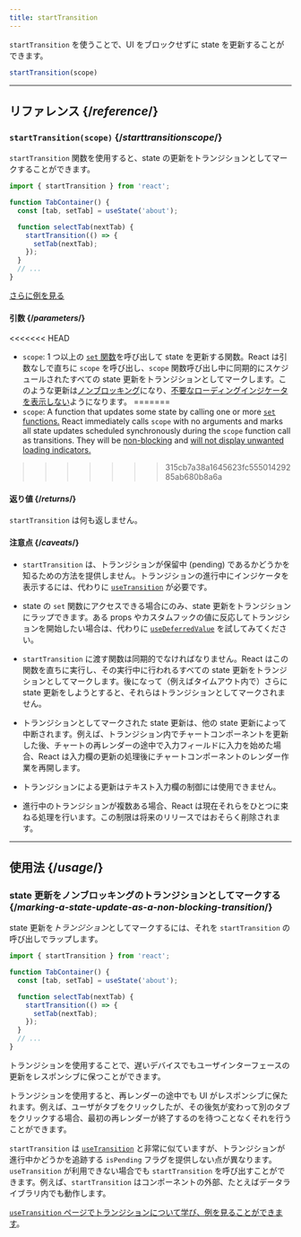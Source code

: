 ```yaml
---
title: startTransition
---
```


<Intro>

`startTransition` を使うことで、UI をブロックせずに state を更新することができます。

```js
startTransition(scope)
```

</Intro>

<InlineToc />

---

## リファレンス {/*reference*/}

### `startTransition(scope)` {/*starttransitionscope*/}

`startTransition` 関数を使用すると、state の更新をトランジションとしてマークすることができます。

```js {7,9}
import { startTransition } from 'react';

function TabContainer() {
  const [tab, setTab] = useState('about');

  function selectTab(nextTab) {
    startTransition(() => {
      setTab(nextTab);
    });
  }
  // ...
}
```

[さらに例を見る](#usage)

#### 引数 {/*parameters*/}

<<<<<<< HEAD
* `scope`: 1 つ以上の [`set` 関数](/reference/react/useState#setstate)を呼び出して state を更新する関数。React は引数なしで直ちに `scope` を呼び出し、`scope` 関数呼び出し中に同期的にスケジュールされたすべての state 更新をトランジションとしてマークします。このような更新は[ノンブロッキング](/reference/react/useTransition#marking-a-state-update-as-a-non-blocking-transition)になり、[不要なローディングインジケータを表示しない](/reference/react/useTransition#preventing-unwanted-loading-indicators)ようになります。
=======
* `scope`: A function that updates some state by calling one or more [`set` functions.](/reference/react/useState#setstate) React immediately calls `scope` with no arguments and marks all state updates scheduled synchronously during the `scope` function call as transitions. They will be [non-blocking](/reference/react/useTransition#marking-a-state-update-as-a-non-blocking-transition) and [will not display unwanted loading indicators.](/reference/react/useTransition#preventing-unwanted-loading-indicators)
>>>>>>> 315cb7a38a1645623fc55501429285ab680b8a6a

#### 返り値 {/*returns*/}

`startTransition` は何も返しません。

#### 注意点 {/*caveats*/}

* `startTransition` は、トランジションが保留中 (pending) であるかどうかを知るための方法を提供しません。トランジションの進行中にインジケータを表示するには、代わりに [`useTransition`](/reference/react/useTransition) が必要です。

* state の `set` 関数にアクセスできる場合にのみ、state 更新をトランジションにラップできます。ある props やカスタムフックの値に反応してトランジションを開始したい場合は、代わりに [`useDeferredValue`](/reference/react/useDeferredValue) を試してみてください。

* `startTransition` に渡す関数は同期的でなければなりません。React はこの関数を直ちに実行し、その実行中に行われるすべての state 更新をトランジションとしてマークします。後になって（例えばタイムアウト内で）さらに state 更新をしようとすると、それらはトランジションとしてマークされません。

* トランジションとしてマークされた state 更新は、他の state 更新によって中断されます。例えば、トランジション内でチャートコンポーネントを更新した後、チャートの再レンダーの途中で入力フィールドに入力を始めた場合、React は入力欄の更新の処理後にチャートコンポーネントのレンダー作業を再開します。

* トランジションによる更新はテキスト入力欄の制御には使用できません。

* 進行中のトランジションが複数ある場合、React は現在それらをひとつに束ねる処理を行います。この制限は将来のリリースではおそらく削除されます。

---

## 使用法 {/*usage*/}

### state 更新をノンブロッキングのトランジションとしてマークする {/*marking-a-state-update-as-a-non-blocking-transition*/}

state 更新を*トランジション*としてマークするには、それを `startTransition` の呼び出しでラップします。

```js {7,9}
import { startTransition } from 'react';

function TabContainer() {
  const [tab, setTab] = useState('about');

  function selectTab(nextTab) {
    startTransition(() => {
      setTab(nextTab);
    });
  }
  // ...
}
```

トランジションを使用することで、遅いデバイスでもユーザインターフェースの更新をレスポンシブに保つことができます。

トランジションを使用すると、再レンダーの途中でも UI がレスポンシブに保たれます。例えば、ユーザがタブをクリックしたが、その後気が変わって別のタブをクリックする場合、最初の再レンダーが終了するのを待つことなくそれを行うことができます。

<Note>

`startTransition` は [`useTransition`](/reference/react/useTransition) と非常に似ていますが、トランジションが進行中かどうかを追跡する `isPending` フラグを提供しない点が異なります。`useTransition` が利用できない場合でも `startTransition` を呼び出すことができます。例えば、`startTransition` はコンポーネントの外部、たとえばデータライブラリ内でも動作します。

[`useTransition` ページでトランジションについて学び、例を見ることができます](/reference/react/useTransition)。

</Note>
